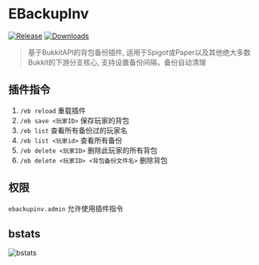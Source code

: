 # EBackupInv

[![Release](https://img.shields.io/github/v/release/4o4E/EBackupInv)](https://github.com/4o4E/EBackupInv/releases/latest)
[![Downloads](https://img.shields.io/github/downloads/4o4E/EBackupInv/total)](https://github.com/4o4E/EBackupInv/releases)

> 基于BukkitAPI的背包备份插件, 适用于Spigot或Paper以及其他绝大多数Bukkit的下游分支核心, 支持设置备份间隔，备份自动清理

## 插件指令

1. `/eb reload` 重载插件
2. `/eb save <玩家ID>` 保存玩家的背包
3. `/eb list` 查看所有备份过的玩家名
4. `/eb list <玩家id>` 查看所有备份
5. `/eb delete <玩家ID>` 删除此玩家的所有背包
6. `/eb delete <玩家ID> <背包备份文件名>` 删除背包

## 权限

`ebackupinv.admin` 允许使用插件指令

## bstats

![bstats](https://bstats.org/signatures/bukkit/EBackupInv.svg)